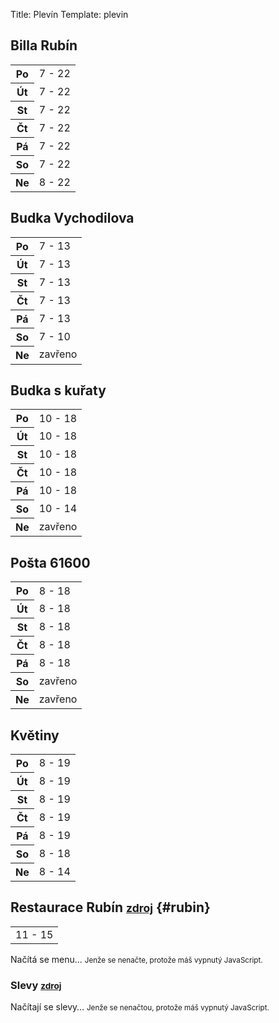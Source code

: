 Title: Plevín
Template: plevin

## Billa Rubín

<table class="schedule">
    <tr>
        <th>Po</th>
        <td>7 - 22</td>
    </tr>
    <tr>
        <th>Út</th>
        <td>7 - 22</td>
    </tr>
    <tr>
        <th>St</th>
        <td>7 - 22</td>
    </tr>
    <tr>
        <th>Čt</th>
        <td>7 - 22</td>
    </tr>
    <tr>
        <th>Pá</th>
        <td>7 - 22</td>
    </tr>
    <tr>
        <th>So</th>
        <td>7 - 22</td>
    </tr>
    <tr>
        <th>Ne</th>
        <td>8 - 22</td>
    </tr>
</table>

## Budka Vychodilova

<table class="schedule">
    <tr>
        <th>Po</th>
        <td>7 - 13</td>
    </tr>
    <tr>
        <th>Út</th>
        <td>7 - 13</td>
    </tr>
    <tr>
        <th>St</th>
        <td>7 - 13</td>
    </tr>
    <tr>
        <th>Čt</th>
        <td>7 - 13</td>
    </tr>
    <tr>
        <th>Pá</th>
        <td>7 - 13</td>
    </tr>
    <tr>
        <th>So</th>
        <td>7 - 10</td>
    </tr>
    <tr>
        <th>Ne</th>
        <td>zavřeno</td>
    </tr>
</table>

## Budka s kuřaty

<table class="schedule">
    <tr>
        <th>Po</th>
        <td>10 - 18</td>
    </tr>
    <tr>
        <th>Út</th>
        <td>10 - 18</td>
    </tr>
    <tr>
        <th>St</th>
        <td>10 - 18</td>
    </tr>
    <tr>
        <th>Čt</th>
        <td>10 - 18</td>
    </tr>
    <tr>
        <th>Pá</th>
        <td>10 - 18</td>
    </tr>
    <tr>
        <th>So</th>
        <td>10 - 14</td>
    </tr>
    <tr>
        <th>Ne</th>
        <td>zavřeno</td>
    </tr>
</table>

## Pošta 61600

<table class="schedule">
    <tr>
        <th>Po</th>
        <td>8 - 18</td>
    </tr>
    <tr>
        <th>Út</th>
        <td>8 - 18</td>
    </tr>
    <tr>
        <th>St</th>
        <td>8 - 18</td>
    </tr>
    <tr>
        <th>Čt</th>
        <td>8 - 18</td>
    </tr>
    <tr>
        <th>Pá</th>
        <td>8 - 18</td>
    </tr>
    <tr>
        <th>So</th>
        <td>zavřeno</td>
    </tr>
    <tr>
        <th>Ne</th>
        <td>zavřeno</td>
    </tr>
</table>

## Květiny

<table class="schedule">
    <tr>
        <th>Po</th>
        <td>8 - 19</td>
    </tr>
    <tr>
        <th>Út</th>
        <td>8 - 19</td>
    </tr>
    <tr>
        <th>St</th>
        <td>8 - 19</td>
    </tr>
    <tr>
        <th>Čt</th>
        <td>8 - 19</td>
    </tr>
    <tr>
        <th>Pá</th>
        <td>8 - 19</td>
    </tr>
    <tr>
        <th>So</th>
        <td>8 - 18</td>
    </tr>
    <tr>
        <th>Ne</th>
        <td>8 - 14</td>
    </tr>
</table>

## Restaurace Rubín <small>[zdroj](http://restauracerubin.cz/obedova-menu/)</small> {#rubin}

<table class="schedule collapsed">
    <tr class="today">
        <td>11 - 15</td>
    </tr>
</table>

<div id="menu">
    <p class="placeholder">
        Načítá se menu&hellip;
        <noscript><small>Jenže se nenačte, protože máš vypnutý JavaScript.</small></noscript>
    </p>
</div>

### Slevy <small>[zdroj](http://skrz.cz/firmy/restaurace-rubin/nabidky)</small>

<div id="offers">
    <p class="placeholder">
        Načítají se slevy&hellip;
        <noscript><small>Jenže se nenačtou, protože máš vypnutý JavaScript.</small></noscript>
    </p>
</div>
